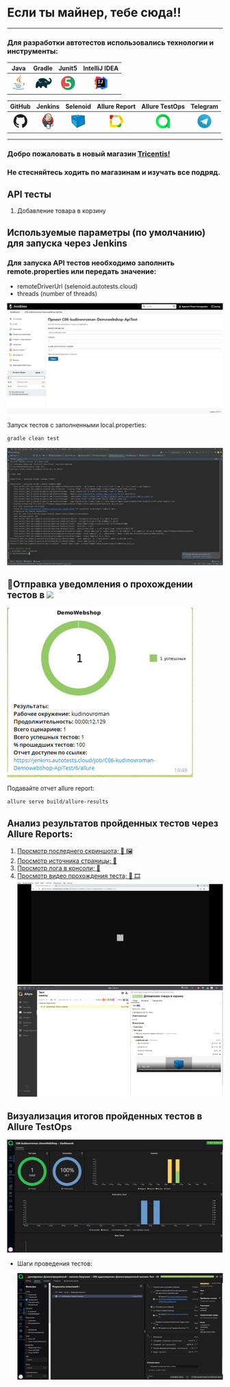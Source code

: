 # Если ты майнер, тебе сюда!!

___

### Для разработки автотестов использовались технологии и инструменты:

| Java | Gradle | Junit5 | IntelliJ IDEA |
|:------:|:----:|:----:|:------:|
| <img src="https://github.com/Roman-1990/bip-test/blob/master/img/logo/Java.png" width="40" height="40"> | <img src="https://github.com/Roman-1990/bip-test/blob/master/img/logo/Gradle.png" width="40" height="40"> | <img src="https://github.com/Roman-1990/bip-test/blob/master/img/logo/JUnit5.png" width="40" height="40"> | <img src="https://github.com/Roman-1990/bip-test/blob/master/img/logo/Intelij_IDEA.png" width="40" height="40"> |

| GitHub | Jenkins | Selenoid | Allure Report | Allure TestOps | Telegram |
|:------:|:----:|:----:|:------:|:------:|:--------:|
| <img src="https://github.com/Roman-1990/bip-test/blob/master/img/logo/Github.png" width="40" height="40"> | <img src="https://github.com/Roman-1990/bip-test/blob/master/img/logo/Jenkins.png" width="40" height="40"> | <img src="https://github.com/Roman-1990/bip-test/blob/master/img/logo/Selenoid.png" width="40" height="40"> | <img src="https://github.com/Roman-1990/bip-test/blob/master/img/logo/Allure_Report.png" width="40" height="40"> | <img src="https://github.com/Roman-1990/bip-test/blob/master/img/logo/AllureTestOps.png" width="40" height="40"> | <img src="https://github.com/Roman-1990/bip-test/blob/master/img/logo/Telegram.png" width="40" height="40"> |

___

### Добро пожаловать в новый магазин [Tricentis!](http://demowebshop.tricentis.com/)
### Не стесняйтесь ходить по магазинам и изучать все подряд.

## API тесты
1) Добавление товара в корзину

## Используемые параметры (по умолчанию) для запуска через Jenkins

### Для запуска API тестов необходимо заполнить remote.properties или передать значение:

* remoteDriverUrl (selenoid.autotests.cloud)
* threads (number of threads)

<img src = "https://github.com/Roman-1990/DemoWebShop/blob/master/img/jenkins.PNG">

Запуск тестов с заполненными local.properties:
```bash
gradle clean test
```

<img src = "https://github.com/Roman-1990/DemoWebShop/blob/master/img/console.PNG">

## :robot:Отправка уведомления о прохождении тестов в <img src = "https://starchenkov.pro/qa-guru/img/skills/Telegram.svg" width = "30">

<img src = "https://github.com/Roman-1990/DemoWebShop/blob/master/img/telegrambot.PNG">

Подавайте отчет allure report:
```bash
allure serve build/allure-results
```
## Анализ результатов пройденных тестов через Allure Reports: <a href ="https://jenkins.autotests.cloud/job/C06-kudinovroman-Demowebshop-ApiTest/6/allure/#suites/ce9e7658a93407fd5bc66fdf0526dee1/190840dbe0cc32a9/">

1) Просмотр последнего скриншота; :eyes: :framed_picture:
2) Просмотр источника страницы; :eyes:
3) Просмотр лога в консоли; :eyes:
4) Просмотр видео прохождения теста; :eyes: :film_strip:
   </a>
   <img src = "https://github.com/Roman-1990/DemoWebShop/blob/master/img/video.gif">
   <img src = "https://github.com/Roman-1990/DemoWebShop/blob/master/img/Allure.PNG">


## Визуализация итогов пройденных тестов в Allure TestOps

<img src = "https://github.com/Roman-1990/DemoWebShop/blob/master/img/dashboards.PNG">

- Шаги проведения тестов:
  
  <img src = "https://github.com/Roman-1990/DemoWebShop/blob/master/img/Attachments.PNG">